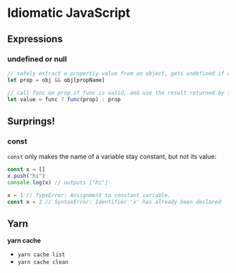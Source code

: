 # Idiomatic JavaScript

## Expressions

### undefined or null

```js
// safely extract a propertiy value from an object, gets undefined if obj is not valid or obj has no propname
let prop = obj && obj[propName]
```

```js
// call func on prop if func is valid, and use the result returned by func as the value. Otherwise just use prop as the value.
let value = func ? func(prop) : prop
```

## Surprings!

### const

`const` only makes the name of a variable stay constant, but not its value:

```js
const x = []
x.push("hi")
console.log(x) // outputs ["hi"]

x = 1 // TypeError: Assignment to constant variable.
const x = 2 // SyntaxError: Identifier 'x' has already been declared
```

## Yarn

**yarn cache**

* `yarn cache list`
* `yarn cache clean`
